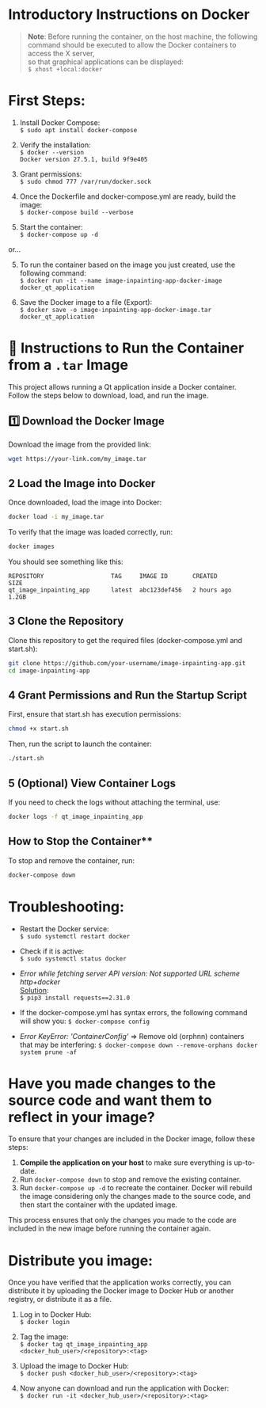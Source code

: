 # Introductory Instructions on Docker

> **Note**: Before running the container, on the host machine, the following  
> command should be executed to allow the Docker containers to access the X server,  
> so that graphical applications can be displayed:  
> `$ xhost +local:docker`

# First Steps:
1. Install Docker Compose:  
   `$ sudo apt install docker-compose`
   
2. Verify the installation:  
   `$ docker --version`  
   `Docker version 27.5.1, build 9f9e405`

3. Grant permissions:  
   `$ sudo chmod 777 /var/run/docker.sock`

4. Once the Dockerfile and docker-compose.yml are ready, build the image:  
   `$ docker-compose build --verbose`

5. Start the container:  
   `$ docker-compose up -d`

or...

5. To run the container based on the image you just created, use the following command:  
   `$ docker run -it --name image-inpainting-app-docker-image docker_qt_application`

6. Save the Docker image to a file (Export):  
   `$ docker save -o image-inpainting-app-docker-image.tar docker_qt_application`
   
# 🚀 Instructions to Run the Container from a `.tar` Image

This project allows running a Qt application inside a Docker container. Follow the steps below to download, load, and run the image.

## **1️⃣ Download the Docker Image**
Download the image from the provided link:  
```bash
wget https://your-link.com/my_image.tar
```

## **2 Load the Image into Docker**
Once downloaded, load the image into Docker:
```bash
docker load -i my_image.tar
```
To verify that the image was loaded correctly, run:
```bash
docker images
```
You should see something like this:
```nginx
REPOSITORY                   TAG     IMAGE ID       CREATED        SIZE
qt_image_inpainting_app      latest  abc123def456   2 hours ago    1.2GB

```

## **3 Clone the Repository**
Clone this repository to get the required files (docker-compose.yml and start.sh):
```bash
git clone https://github.com/your-username/image-inpainting-app.git
cd image-inpainting-app
```

## **4 Grant Permissions and Run the Startup Script**
First, ensure that start.sh has execution permissions:
```bash
chmod +x start.sh
```
Then, run the script to launch the container:
```bash
./start.sh
```

## **5 (Optional) View Container Logs**
If you need to check the logs without attaching the terminal, use:
```bash
docker logs -f qt_image_inpainting_app
```
## How to Stop the Container**
To stop and remove the container, run:
```bash
docker-compose down
```

# Troubleshooting:
- Restart the Docker service:  
   `$ sudo systemctl restart docker`

- Check if it is active:  
   `$ sudo systemctl status docker`

- _Error while fetching server API version: Not supported URL scheme http+docker_  
  [Solution](https://stackoverflow.com/questions/64952238/docker-errors-dockerexception-error-while-fetching-server-api-version?page=1&tab=scoredesc#tab-top):  
  `$ pip3 install requests==2.31.0`

- If the docker-compose.yml has syntax errors, the following command will show you:
   `$ docker-compose config`

- _Error KeyError: 'ContainerConfig'_ => Remove old (orphnn) containers that may be interfering:
   `$ docker-compose down --remove-orphans
      docker system prune -af
   `
# Have you made changes to the source code and want them to reflect in your image?

To ensure that your changes are included in the Docker image, follow these steps:
1. **Compile the application on your host** to make sure everything is up-to-date.
2. Run `docker-compose down` to stop and remove the existing container.
3. Run `docker-compose up -d` to recreate the container. Docker will rebuild the image considering only the changes made to the source code, and then start the container with the updated image.

This process ensures that only the changes you made to the code are included in the new image before running the container again.

# Distribute you image:
Once you have verified that the application works correctly, you can distribute it by uploading the Docker image to Docker Hub or another registry, or distribute it as a file.  

1. Log in to Docker Hub:  
   `$ docker login`

2. Tag the image:  
   `$ docker tag qt_image_inpainting_app <docker_hub_user>/<repository>:<tag>`

3. Upload the image to Docker Hub:  
   `$ docker push <docker_hub_user>/<repository>:<tag>`

4. Now anyone can download and run the application with Docker:  
   `$ docker run -it <docker_hub_user>/<repository>:<tag>`

